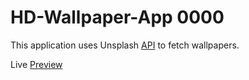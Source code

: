 # HD-Wallpaper-App 0000

This application uses Unsplash [API](https://unsplash.com/developers) to fetch wallpapers.

Live [Preview](https://hd-wallpapers4k.netlify.app/)
